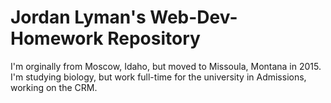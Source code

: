 # Jordan Lyman's Web-Dev-Homework Repository
I'm orginally from Moscow, Idaho, but moved to Missoula, Montana in 2015.
I'm studying biology, but work full-time for the university in Admissions, working on the CRM.
